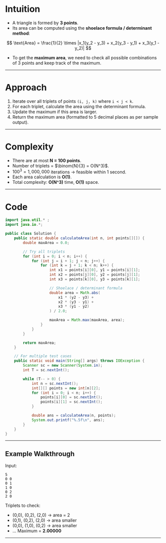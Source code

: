 # Intuition

* A triangle is formed by **3 points**.
* Its area can be computed using the **shoelace formula / determinant method**:

$$
\text{Area} = \frac{1}{2} \times |x_1(y_2 - y_3) + x_2(y_3 - y_1) + x_3(y_1 - y_2)|
$$

* To get the **maximum area**, we need to check all possible combinations of 3 points and keep track of the maximum.

---

# Approach

1. Iterate over all triplets of points `(i, j, k)` where `i < j < k`.
2. For each triplet, calculate the area using the determinant formula.
3. Update the maximum if this area is larger.
4. Return the maximum area (formatted to 5 decimal places as per sample output).

---

# Complexity

* There are at most **N = 100 points**.
* Number of triplets = $\binom{N}{3} = O(N^3)$.
* $100^3 = 1,000,000$ iterations → feasible within 1 second.
* Each area calculation is **O(1)**.
* Total complexity: **O(N^3)** time, **O(1)** space.

---

# Code

```java
import java.util.* ;
import java.io.*; 

public class Solution {
    public static double calculateArea(int n, int points[][]) {
        double maxArea = 0.0;

        // Try all triplets
        for (int i = 0; i < n; i++) {
            for (int j = i + 1; j < n; j++) {
                for (int k = j + 1; k < n; k++) {
                    int x1 = points[i][0], y1 = points[i][1];
                    int x2 = points[j][0], y2 = points[j][1];
                    int x3 = points[k][0], y3 = points[k][1];

                    // Shoelace / determinant formula
                    double area = Math.abs(
                        x1 * (y2 - y3) +
                        x2 * (y3 - y1) +
                        x3 * (y1 - y2)
                    ) / 2.0;

                    maxArea = Math.max(maxArea, area);
                }
            }
        }

        return maxArea;
    }

    // For multiple test cases
    public static void main(String[] args) throws IOException {
        Scanner sc = new Scanner(System.in);
        int T = sc.nextInt();

        while (T-- > 0) {
            int n = sc.nextInt();
            int[][] points = new int[n][2];
            for (int i = 0; i < n; i++) {
                points[i][0] = sc.nextInt();
                points[i][1] = sc.nextInt();
            }

            double ans = calculateArea(n, points);
            System.out.printf("%.5f\n", ans);
        }
    }
}
```

---

## Example Walkthrough

Input:

```
5
0 0
0 1
1 0
0 2
2 0
```

Triplets to check:

* (0,0), (0,2), (2,0) → area = 2
* (0,1), (0,2), (2,0) → area smaller
* (0,0), (1,0), (0,2) → area smaller
* …
  Maximum = **2.00000**

---
